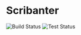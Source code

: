 # Scribanter
![Build Status](https://github.com/tmsampson/Scribanter/actions/workflows/build.yml/badge.svg)
![Test Status](https://github.com/tmsampson/Scribanter/actions/workflows/unit-tests.yml/badge.svg)
